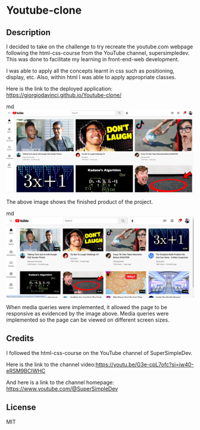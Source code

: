 # Youtube-clone

## Description

I decided to take on the challenge to try recreate the youtube.com webpage following the html-css-course from the YouTube channel, supersimpledev. This was done to facilitate my learning in front-end-web development.

I was able to apply all the concepts learnt in css such as positioning, display, etc. 
Also, within html I was able to apply appropriate classes.

Here is the link to the deployed application: https://giorgiodavinci.github.io/Youtube-clone/

md
    ![alt text](images/homepage.png)
    

The above image shows the finished product of the project.

md
    ![alt text](images/homepage_update.png)

When media queries were implemented, it allowed the page to be responsive as evidenced by the image above. Media queries were implemented so the page can be viewed on different screen sizes.
## Credits

I followed the html-css-course on the YouTube channel of SuperSimpleDev. 

Here is the link to the channel video:https://youtu.be/G3e-cpL7ofc?si=iw40-eRSM9BCIWHC

And here is a link to the channel homepage: https://www.youtube.com/@SuperSimpleDev

## License

MIT